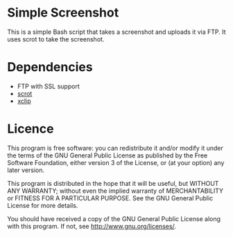 Simple Screenshot
=================

This is a simple Bash script that takes a screenshot and uploads it via FTP. It uses scrot to take
the screenshot.

Dependencies
============
 - FTP with SSL support
 - [scrot](http://freecode.com/projects/scrot)
 - [xclip](http://sourceforge.net/projects/xclip/)

Licence
=======
This program is free software: you can redistribute it and/or modify
it under the terms of the GNU General Public License as published by
the Free Software Foundation, either version 3 of the License, or
(at your option) any later version.

This program is distributed in the hope that it will be useful,
but WITHOUT ANY WARRANTY; without even the implied warranty of
MERCHANTABILITY or FITNESS FOR A PARTICULAR PURPOSE.  See the
GNU General Public License for more details.

You should have received a copy of the GNU General Public License
along with this program.  If not, see <http://www.gnu.org/licenses/>.
